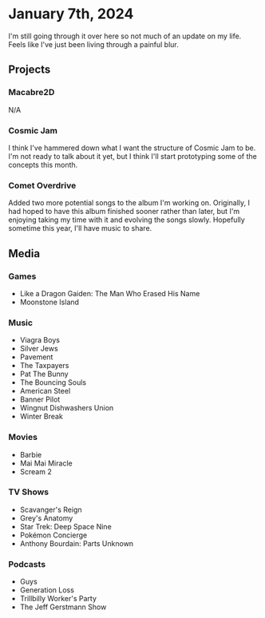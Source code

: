 # January 7th, 2024

I'm still going through it over here so not much of an update on my life. Feels like I've just been living through a painful blur.

## Projects

### Macabre2D

N/A

### Cosmic Jam

I think I've hammered down what I want the structure of Cosmic Jam to be. I'm not ready to talk about it yet, but I think I'll start prototyping some of the concepts this month.

### Comet Overdrive

Added two more potential songs to the album I'm working on. Originally, I had hoped to have this album finished sooner rather than later, but I'm enjoying taking my time with it and evolving the songs slowly. Hopefully sometime this year, I'll have music to share.

## Media

### Games

* Like a Dragon Gaiden: The Man Who Erased His Name
* Moonstone Island

### Music

* Viagra Boys
* Silver Jews
* Pavement
* The Taxpayers
* Pat The Bunny
* The Bouncing Souls
* American Steel
* Banner Pilot
* Wingnut Dishwashers Union
* Winter Break

### Movies

* Barbie
* Mai Mai Miracle
* Scream 2

### TV Shows

* Scavanger's Reign
* Grey's Anatomy
* Star Trek: Deep Space Nine
* Pokémon Concierge
* Anthony Bourdain: Parts Unknown

### Podcasts

* Guys
* Generation Loss
* Trillbilly Worker's Party
* The Jeff Gerstmann Show